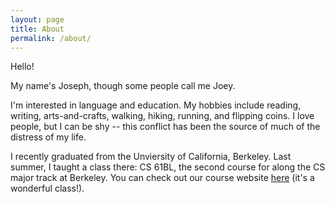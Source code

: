 ```yaml
---
layout: page
title: About
permalink: /about/
---
```


Hello!

My name's Joseph, though some people call me Joey.

I'm interested in language and education. My hobbies include reading, writing, arts-and-crafts, walking, hiking, running, and flipping coins. I love people, but I can be shy -- this conflict has been the source of much of the distress of my life.

I recently graduated from the Unviersity of California, Berkeley. Last summer, I taught a class there: CS 61BL, the second course for along the CS major track at Berkeley. You can check out our course website [here](http://cs61bl.github.io) (it's a wonderful class!).
